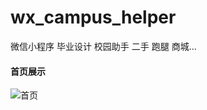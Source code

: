 # wx_campus_helper
微信小程序 毕业设计   校园助手 二手 跑腿 商城...
 
#### 首页展示

![首页](https://assist-tool.oss-cn-beijing.aliyuncs.com/campus-helper-backimg.png)
